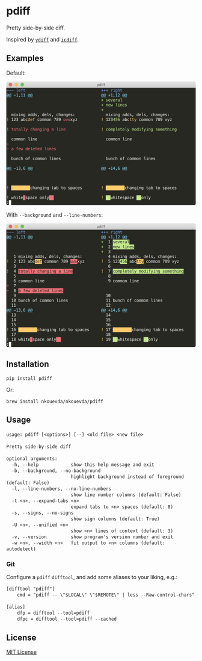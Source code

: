 # pdiff

Pretty side-by-side diff.

Inspired by [`ydiff`](https://github.com/ymattw/ydiff) and
[`icdiff`](https://github.com/jeffkaufman/icdiff).

## Examples

Default:

![pdiff-default.png](https://github.com/nkouevda/images/raw/master/pdiff-default.png)

With `--background` and `--line-numbers`:

![pdiff-background-ln.png](https://github.com/nkouevda/images/raw/master/pdiff-background-ln.png)

## Installation

    pip install pdiff

Or:

    brew install nkouevda/nkouevda/pdiff

## Usage

```
usage: pdiff [<options>] [--] <old file> <new file>

Pretty side-by-side diff

optional arguments:
  -h, --help            show this help message and exit
  -b, --background, --no-background
                        highlight background instead of foreground (default: False)
  -l, --line-numbers, --no-line-numbers
                        show line number columns (default: False)
  -t <n>, --expand-tabs <n>
                        expand tabs to <n> spaces (default: 8)
  -s, --signs, --no-signs
                        show sign columns (default: True)
  -U <n>, --unified <n>
                        show <n> lines of context (default: 3)
  -v, --version         show program's version number and exit
  -w <n>, --width <n>   fit output to <n> columns (default: autodetect)

```

### Git

Configure a `pdiff` `difftool`, and add some aliases to your liking, e.g.:

```
[difftool "pdiff"]
	cmd = "pdiff -- \"$LOCAL\" \"$REMOTE\" | less --Raw-control-chars"

[alias]
	dfp = difftool --tool=pdiff
	dfpc = difftool --tool=pdiff --cached
```

## License

[MIT License](LICENSE.txt)
